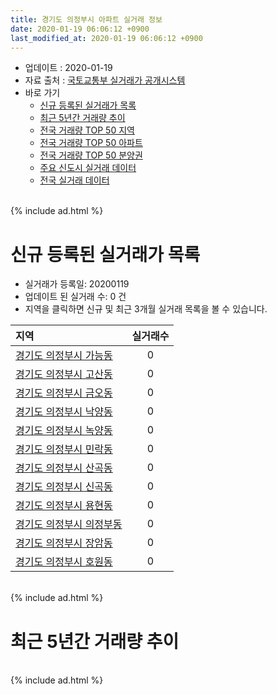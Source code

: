 ```yaml
---
title: 경기도 의정부시 아파트 실거래 정보
date: 2020-01-19 06:06:12 +0900
last_modified_at: 2020-01-19 06:06:12 +0900
---
```


* 업데이트 : 2020-01-19
* 자료 출처 : [국토교통부 실거래가 공개시스템](http://rt.molit.go.kr)
* 바로 가기
    * [신규 등록된 실거래가 목록](#신규-등록된-실거래가-목록)
    * [최근 5년간 거래량 추이](#최근-5년간-거래량-추이)
    * [전국 거래량 TOP 50 지역](https://apt-info.github.io/apt-trade-info/최근-3개월-전국에서-가장-거래가-많이-발생한-지역)
    * [전국 거래량 TOP 50 아파트](https://apt-info.github.io/apt-trade-info/최근-3개월-전국에서-가장-거래가-많이-발생한-아파트)
    * [전국 거래량 TOP 50 분양권](https://apt-info.github.io/apt-trade-info/최근-3개월-전국에서-가장-거래가-많이-발생한-분양권)
    * [주요 신도시 실거래 데이터](https://apt-info.github.io/apt-trade-info/주요-신도시)
    * [전국 실거래 데이터](https://apt-info.github.io/apt-trade-info/전국)

<br>
{% include ad.html %}
<br>

# 신규 등록된 실거래가 목록
* 실거래가 등록일: 20200119
* 업데이트 된 실거래 수: 0 건
* 지역을 클릭하면 신규 및 최근 3개월 실거래 목록을 볼 수 있습니다.


|지역|실거래수|
|:---|:---:|
|[경기도 의정부시 가능동](https://apt-info.github.io/apt-trade-info/경기도-의정부시-가능동)|0|
|[경기도 의정부시 고산동](https://apt-info.github.io/apt-trade-info/경기도-의정부시-고산동)|0|
|[경기도 의정부시 금오동](https://apt-info.github.io/apt-trade-info/경기도-의정부시-금오동)|0|
|[경기도 의정부시 낙양동](https://apt-info.github.io/apt-trade-info/경기도-의정부시-낙양동)|0|
|[경기도 의정부시 녹양동](https://apt-info.github.io/apt-trade-info/경기도-의정부시-녹양동)|0|
|[경기도 의정부시 민락동](https://apt-info.github.io/apt-trade-info/경기도-의정부시-민락동)|0|
|[경기도 의정부시 산곡동](https://apt-info.github.io/apt-trade-info/경기도-의정부시-산곡동)|0|
|[경기도 의정부시 신곡동](https://apt-info.github.io/apt-trade-info/경기도-의정부시-신곡동)|0|
|[경기도 의정부시 용현동](https://apt-info.github.io/apt-trade-info/경기도-의정부시-용현동)|0|
|[경기도 의정부시 의정부동](https://apt-info.github.io/apt-trade-info/경기도-의정부시-의정부동)|0|
|[경기도 의정부시 장암동](https://apt-info.github.io/apt-trade-info/경기도-의정부시-장암동)|0|
|[경기도 의정부시 호원동](https://apt-info.github.io/apt-trade-info/경기도-의정부시-호원동)|0|


<br>
{% include ad.html %}
<br>

# 최근 5년간 거래량 추이


<div style="width:100%;">
    <canvas id="deal_progress" height="200"></canvas>
</div>

<script>
new Chart(document.getElementById("deal_progress"), {
    type: 'line',
    data: {
        labels: ['201501','201502','201503','201504','201505','201506','201507','201508','201509','201510','201511','201512','201601','201602','201603','201604','201605','201606','201607','201608','201609','201610','201611','201612','201701','201702','201703','201704','201705','201706','201707','201708','201709','201710','201711','201712','201801','201802','201803','201804','201805','201806','201807','201808','201809','201810','201811','201812','201901','201902','201903','201904','201905','201906','201907','201908','201909','201910','201911','201912','202001'],
        datasets: [{
            label: '매매',
            pointRadius: 1,
            data: [563, 541, 1051, 796, 709, 720, 724, 660, 726, 816, 527, 376, 398, 417, 686, 617, 604, 624, 625, 641, 655, 711, 391, 284, 227, 479, 520, 470, 603, 585, 600, 510, 444, 366, 326, 295, 524, 569, 660, 456, 486, 485, 525, 710, 839, 705, 478, 414, 383, 303, 438, 404, 455, 439, 596, 573, 622, 825, 700, 583, 91],
            borderColor: "rgba(255, 201, 14, 1)",
            backgroundColor: "rgba(255, 201, 14, 0.5)",
            fill: false,
            lineTension: 0
        },{
            label: '전월세',
            pointRadius: 1,
            data: [628, 535, 703, 557, 510, 483, 518, 560, 430, 553, 397, 455, 446, 516, 606, 546, 480, 454, 483, 584, 573, 562, 420, 396, 397, 575, 591, 386, 429, 412, 492, 509, 504, 507, 518, 490, 569, 475, 548, 385, 376, 362, 414, 466, 549, 628, 387, 442, 536, 554, 527, 428, 463, 478, 579, 620, 549, 633, 564, 422, 276],
            borderColor: "rgba(0, 141, 185, 1)",
            backgroundColor: "rgba(0, 141, 185, 0.5)",
            fill: false,
            lineTension: 0
        }
        ]
    },
    options: {
        responsive: true,
        title: {
            display: false
        },
        tooltips: {
            mode: 'index',
            intersect: false
        },
        hover: {
            mode: 'nearest',
            intersect: true
        },
        scales: {
            xAxes: [{
                display: true,
                scaleLabel: {
                    display: true,
                    labelString: '년/월'
                }
            }],
            yAxes: [{
                display: true,
                ticks: {
                    suggestedMin: 0,
                },
                scaleLabel: {
                    display: true,
                    labelString: '실거래 수'
                }
            }]
        }
    }
});

</script>


<br>
{% include ad.html %}
<br>

